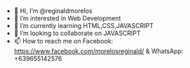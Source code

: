 - 👋 Hi, I’m @reginaldmorelos
- 👀 I’m interested in Web Development
- 🌱 I’m currently learning HTML,CSS,JAVASCRIPT
- 💞️ I’m looking to collaborate on JAVASCRIPT
- 📫 How to reach me on Facebook: https://www.facebook.com/morelosreginald/ & WhatsApp: +639655142576

<!---
reginaldmorelos/reginaldmorelos is a ✨ special ✨ repository because its `README.md` (this file) appears on your GitHub profile.
You can click the Preview link to take a look at your changes.
--->
